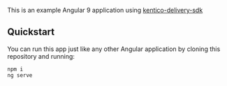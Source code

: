 This is an example Angular 9 application using [kentico-delivery-sdk](https://github.com/Kentico/kontent-delivery-sdk-js)

## Quickstart

You can run this app just like any other Angular application by cloning this repository and running:

```
npm i
ng serve
```
